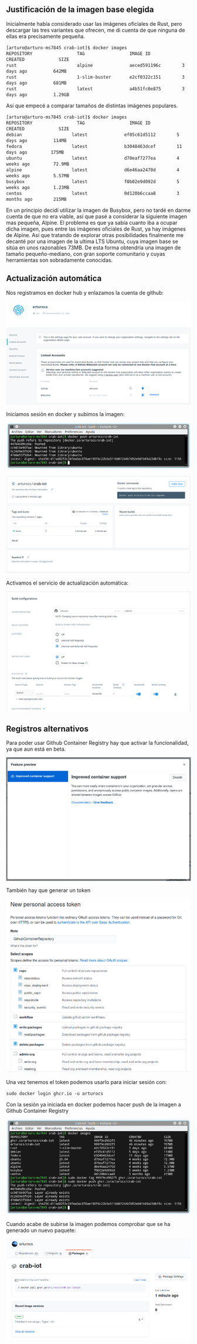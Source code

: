 

## Justificación de la imagen base elegida



Inicialmente había considerado usar las imágenes oficiales de Rust, pero descargar las tres variantes que ofrecen, me di cuenta de que ninguna de ellas era precisamente pequeña. 

```
[arturo@arturo-ms7845 crab-iot]$ docker images
REPOSITORY                 TAG                 IMAGE ID            CREATED             SIZE
rust                       alpine              aeced591196c        3 days ago          642MB
rust                       1-slim-buster       e2cf0322c151        3 days ago          681MB
rust                       latest              a4b51fc0e875        3 days ago          1.29GB
```

Así que empecé a comparar tamaños de distintas imágenes populares.

```
[arturo@arturo-ms7845 crab-iot]$ docker images
REPOSITORY                 TAG                 IMAGE ID            CREATED             SIZE
debian                   latest              ef05c61d5112        5 days ago          114MB
fedora                   latest              b3048463dcef        11 days ago         175MB
ubuntu                   latest              d70eaf7277ea        4 weeks ago         72.9MB
alpine                   latest              d6e46aa2470d        4 weeks ago         5.57MB
busybox                  latest              f0b02e9d092d        5 weeks ago         1.23MB
centos                   latest              0d120b6ccaa8        3 months ago        215MB
```

En un principio decidí utilizar la imagen de Busybox, pero no tardé en darme cuenta de que no era viable, así que pasé a considerar la siguiente imagen mas pequeña, Alpine. El problema es que ya sabía cuanto iba a ocupar dicha imagen, pues entre las imágenes oficiales de Rust, ya hay imágenes de Alpine. Así que tratando de explorar otras posibilidades finalmente me decanté por una imagen de la ultima LTS Ubuntu, cuya imagen base se sitúa en unos razonables 73MB. De esta forma obtendría una imagen de tamaño pequeño-mediano, con gran soporte comunitario y cuyas herramientas son sobradamente conocidas.

## Actualización automática

Nos registramos en docker hub y enlazamos la cuenta de github:

![](./images/linked_accounts.png)



Iniciamos sesión en docker y subimos la imagen:

![](./images/docker_push.png)

![](./images/dockerhub.png)

Activamos el servicio de actualización automática:

![dockerhub_build](./images/dockerhub_build.png)

## Registros alternativos

Para poder usar Github Container Registry hay que activar la funcionalidad, ya que aun está en beta.

![](./images/feature_preview.png)

También hay que generar un token

![](./images/creartoken.png)

Una vez tenemos el token podemos usarlo para iniciar sesión con:

```
sudo docker login ghcr.io -u arturocs
```

Con la sesión ya iniciada en docker podemos hacer push de la imagen a Github Container Registry

![ghcr_push](./images/ghcr_push.png)

Cuando acabe de subirse la imagen podemos comprobar que se ha generado un nuevo paquete:

![github_packages](./images/github_packages.png)
